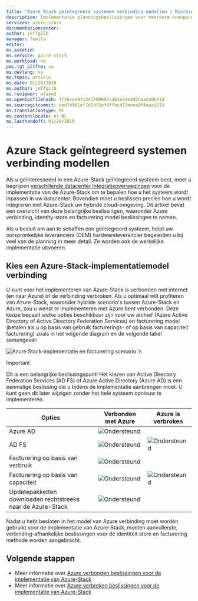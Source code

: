 ```yaml
---
title: "Azure Stack geïntegreerd systemen verbinding modellen | Microsoft Docs"
description: Implementatie planningsbeslissingen voor meerdere knooppunten Azure Stack bepalen.
services: azure-stack
documentationcenter: 
author: jeffgilb
manager: femila
editor: 
ms.assetid: 
ms.service: azure-stack
ms.workload: na
pms.tgt_pltfrm: na
ms.devlang: na
ms.topic: article
ms.date: 01/26/2018
ms.author: jeffgilb
ms.reviewer: wfayed
ms.openlocfilehash: ff56ced9f1d43780097cd65e58b492daaba9b61d
ms.sourcegitcommit: ded74961ef7d1df2ef8ffbcd13eeea0f4aaa3219
ms.translationtype: MT
ms.contentlocale: nl-NL
ms.lasthandoff: 01/29/2018
---
```

# <a name="azure-stack-integrated-systems-connection-models"></a>Azure Stack geïntegreerd systemen verbinding modellen
Als u geïnteresseerd in een Azure-Stack geïntegreerd systeem bent, moet u begrijpen [verschillende datacenter Integratieoverwegingen](azure-stack-datacenter-integration.md) voor de implementatie van de Azure-Stack om te bepalen hoe u het systeem wordt inpassen in uw datacenter. Bovendien moet u beslissen precies hoe u wordt integreren met Azure-Stack uw hybride cloud-omgeving. Dit artikel bevat een overzicht van deze belangrijke beslissingen, waaronder Azure verbinding, identity-store en facturering model beslissingen te nemen.

Als u besluit om aan te schaffen een geïntegreerd systeem, helpt uw oorspronkelijke leveranciers (OEM) hardwareleverancier begeleiden u bij veel van de planning in meer detail. Ze worden ook de werkelijke implementatie uitvoeren.

## <a name="choose-an-azure-stack-deployment-connection-model"></a>Kies een Azure-Stack-implementatiemodel verbinding
U kunt voor het implementeren van Azure-Stack is verbonden met internet (en naar Azure) of de verbinding verbroken. Als u optimaal wilt profiteren van Azure-Stack, waaronder hybride scenario's tussen Azure-Stack en Azure, zou u wenst te implementeren met Azure bent verbonden. Deze keuze bepaalt welke opties beschikbaar zijn voor uw archief (Azure Active Directory of Active Directory Federation Services) en facturering model (betalen als u op basis van gebruik facturerings- of op basis van capaciteit facturering) zoals in het volgende diagram en de volgende tabel samengevat: 

![Azure Stack-implementatie en facturering scenario 's](media/azure-stack-deployment-decisions/azure-stack-scenarios.png)   
  
> [!IMPORTANT]
> Dit is een belangrijke beslissingspunt! Het kiezen van Active Directory Federation Services (AD FS) of Azure Active Directory (Azure AD) is een eenmalige beslissing die u tijdens de implementatie aanbrengen moet. U kunt geen dit later wijzigen zonder het hele systeem opnieuw te implementeren.  


|Opties|Verbonden met Azure|Azure is verbroken|
|-----|-----|-----|
|Azure AD|![Ondersteund](media/azure-stack-deployment-decisions/check.png)| |
|AD FS|![Ondersteund](media/azure-stack-deployment-decisions/check.png)|![Ondersteund](media/azure-stack-deployment-decisions/check.png)|
|Facturering op basis van verbruik|![Ondersteund](media/azure-stack-deployment-decisions/check.png)| |
|Facturering op basis van capaciteit|![Ondersteund](media/azure-stack-deployment-decisions/check.png)|![Ondersteund](media/azure-stack-deployment-decisions/check.png)|
|Updatepakketten downloaden rechtstreeks naar de Azure-Stack|![Ondersteund](media/azure-stack-deployment-decisions/check.png)|  |

Nadat u hebt besloten in het model van Azure verbinding moet worden gebruikt voor de implementatie van Azure-Stack, moeten aanvullende, verbinding-afhankelijke beslissingen voor de identiteit store en facturering methode worden aangebracht. 

## <a name="next-steps"></a>Volgende stappen
- Meer informatie over [Azure verbonden beslissingen voor de implementatie van Azure-Stack](azure-stack-connected-deployment.md)
- Meer informatie over [Azure verbroken beslissingen voor de implementatie van Azure-Stack](azure-stack-disconnected-deployment.md)
